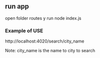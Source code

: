 ## run app
open folder routes  y run 
node index.js

### Example of USE
http://localhost:4020/search/city_name

Note: city_name is the name to city to search
